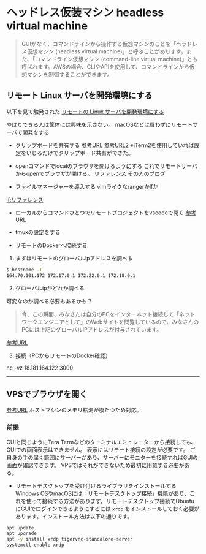 # ヘッドレス仮装マシン headless virtual machine

>GUIがなく、コマンドラインから操作する仮想マシンのことを「ヘッドレス仮想マシン (headless virtual machine)」と呼ぶことがあります。また、「コマンドライン仮想マシン (command-line virtual machine)」とも呼ばれます。AWSの場合、CLIやAPIを使用して、コマンドラインから仮想マシンを制御することができます。

## リモート Linux サーバを開発環境にする

以下を見て触発された
[リモートの Linux サーバを開発環境にする](https://text.superbrothers.dev/210316-using-a-linux-server-as-a-development-environment/)

やはりできる人は筐体には興味を示さない。
macOSなどは買わずにリモートサーバで開発をする

- クリップボードを共有する
[参考URL](https://gist.github.com/pn11/c973af16d91f92f9874f)
[参考URL2](https://proshunsuke.hatenablog.com/entry/2015/08/10/003053)
※iTerm2を使用していれば設定をいじるだけでクリップボード共有ができた。

- openコマンドでlocalのブラウザを開けるようにする
これでリモートサーバからopenでブラウザが開ける。
[リファレンス](https://github.com/superbrothers/opener)
[その人のブログ](https://text.superbrothers.dev/210316-using-a-linux-server-as-a-development-environment/)

- ファイルマネージャーを導入する
vimライクなrangerかlfか

[lf:リファレンス](https://github.com/gokcehan/lf)

- ローカルからコマンドひとつでリモートプロジェクトをvscodeで開く
[参考URL](https://www.kerislab.jp/posts/2021-01-16-sshcode/)

- tmuxの設定をする

- リモートのDockerへ接続する

1. まずはリモートのグローバルipアドレスを調べる

```sh
$ hostname -I
164.70.101.172 172.17.0.1 172.22.0.1 172.18.0.1
```

2. グローバルipがどれか調べる

可変なのか調べる必要もあるかも？
>今、この瞬間、みなさんは自分のPCをインターネット接続して「ネットワークエンジニアとして」のWebサイトを閲覧しているので、みなさんのPCには上記のグローバルIPアドレスが付与されています。

[参考URL](https://www.infraexpert.com/study/ip5.html)

3. 接続（PCからリモートのDocker確認）

nc -vz 18.181.164.122 3000

---

## VPSでブラウザを開く

[参考URL](https://www.kagoya.jp/howto/cloud/vps/ubuntu_gui/)
ホストマシンのメモリ枯渇が腹たつため対応。

### 前提

CUIと同じようにTera Termなどのターミナルエミュレーターから接続しても、GUIでの画面表示はできません。
表示にはリモート接続の設定が必要です。
ご自身の手の届く範囲にサーバーがあり、サーバーにモニターを接続すればGUIの画面が確認できます。
VPSではそれができないため最初に用意する必要がある。

- リモートデスクトップを受け付けるライブラリをインストールする
Windows OSやmacOSには「リモートデスクトップ接続」機能があり、これを使って接続する方法があります。リモートデスクトップ接続でUbuntuにGUIでログインできるようにするには `xrdp` をインストールしておく必要があります。インストール方法は以下の通りです。

```sh
apt update
apt upgrade
apt -y install xrdp tigervnc-standalone-server
systemctl enable xrdp
```
